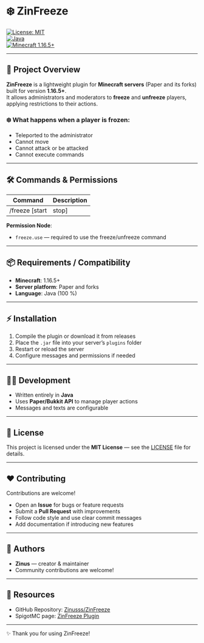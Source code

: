 # ❄️ ZinFreeze

[![License: MIT](https://img.shields.io/badge/License-MIT-blue.svg)](LICENSE)  
[![Java](https://img.shields.io/badge/Made%20with-Java-red.svg)](https://www.java.com)  
[![Minecraft 1.16.5+](https://img.shields.io/badge/Minecraft-1.16.5%2B-brightgreen.svg)](https://www.minecraft.net)  

---

## 🚀 Project Overview

**ZinFreeze** is a lightweight plugin for **Minecraft servers** (Paper and its forks) built for version **1.16.5+**.  
It allows administrators and moderators to **freeze** and **unfreeze** players, applying restrictions to their actions.

### ❄️ What happens when a player is frozen:

- Teleported to the administrator  
- Cannot move  
- Cannot attack or be attacked  
- Cannot execute commands  

---

## 🛠️ Commands & Permissions

| Command | Description |
|---|---|
| /freeze [start | stop] <player> | Freeze or unfreeze a player |

**Permission Node**:  
- `freeze.use` — required to use the freeze/unfreeze command  

---

## 📦 Requirements / Compatibility

- **Minecraft**: 1.16.5+  
- **Server platform**: Paper and forks  
- **Language**: Java (100 %)  

---

## ⚡ Installation

1. Compile the plugin or download it from releases  
2. Place the `.jar` file into your server’s `plugins` folder  
3. Restart or reload the server  
4. Configure messages and permissions if needed  

---

## 🧑‍💻 Development

- Written entirely in **Java**  
- Uses **Paper/Bukkit API** to manage player actions  
- Messages and texts are configurable  

---

## 📜 License

This project is licensed under the **MIT License** — see the [LICENSE](LICENSE) file for details.  

---

## ❤️ Contributing

Contributions are welcome!  

- Open an **Issue** for bugs or feature requests  
- Submit a **Pull Request** with improvements  
- Follow code style and use clear commit messages  
- Add documentation if introducing new features  

---

## 👥 Authors

- **Zinus** — creator & maintainer  
- Community contributions are welcome!  

---

## 📎 Resources

- GitHub Repository: [Zinusss/ZinFreeze](https://github.com/Zinusss/ZinFreeze)  
- SpigotMC page: [ZinFreeze Plugin](https://www.spigotmc.org/resources/zinfreeze.125062/)  

---

✨ Thank you for using ZinFreeze!